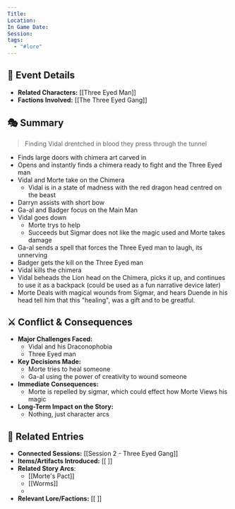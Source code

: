 ```yaml
---
Title: 
Location: 
In Game Date: 
Session: 
tags:
  - "#lore"
---
```


## 📆 Event Details
- **Related Characters:** [[Three Eyed Man]]  
- **Factions Involved:** [[The Three Eyed Gang]]  

## 🎭 Summary
> Finding Vidal drentched in blood they press through the tunnel
- Finds large doors with chimera art carved in
- Opens and instantly finds a chimera ready to fight and the  Three Eyed man
- Vidal and Morte take on the Chimera
	- Vidal is in a state of madness with the red dragon head centred on the beast
- Darryn assists with short bow
- Ga-al and Badger focus on the Main Man
- Vidal goes down
	- Morte trys to help
	- Succeeds but Sigmar does  not like  the magic  used  and Morte takes damage
- Ga-al sends a spell that forces the Three Eyed man to laugh, its unnerving
- Badger gets the kill on the Three Eyed man
- Vidal kills the chimera
- Vidal beheads the Lion head on the Chimera, picks it up, and continues to use it as a backpack (could be used as a fun narrative device later)
- Morte Deals with magical wounds from Sigmar, and hears Duende in his head tell him that this "healing", was a gift and to be greatful.

## ⚔️ Conflict & Consequences
- **Major Challenges Faced:**  
	- Vidal and his Draconophobia
	- Three Eyed man
- **Key Decisions Made:**  
	- Morte tries to heal someone
	- Ga-al using the power of creativity to wound someone
- **Immediate Consequences:**  
	- Morte is repelled by sigmar, which could effect how Morte Views his magic
- **Long-Term Impact on the Story:**  
	- Nothing, just character arcs

## 🔗 Related Entries
- **Connected Sessions:** [[Session 2 - Three Eyed Gang]]  
- **Items/Artifacts Introduced:** [[ ]]  
- **Related Story Arcs**:
	- [[Morte's Pact]]
	- [[Worms]]
	- 
- **Relevant Lore/Factions:** [[ ]]  
